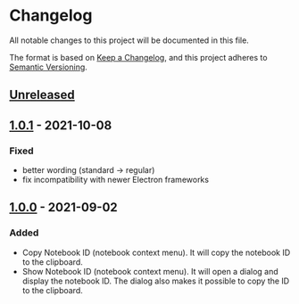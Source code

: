 # Changelog
All notable changes to this project will be documented in this file.

The format is based on [Keep a Changelog](https://keepachangelog.com/en/1.0.0/),
and this project adheres to [Semantic Versioning](https://semver.org/spec/v2.0.0.html).

## [Unreleased]

## [1.0.1] - 2021-10-08
### Fixed
- better wording (standard -> regular)
- fix incompatibility with newer Electron frameworks

## [1.0.0] - 2021-09-02
### Added
- Copy Notebook ID (notebook context menu). It will copy the notebook ID to the clipboard.
- Show Notebook ID (notebook context menu). It will open a dialog and display the notebook ID. The dialog also makes it possible to copy the ID to the clipboard.

[Unreleased]: https://github.com/tessus/joplin-plugin-get-notebook-id/compare/1.0.1...HEAD
[1.0.1]: https://github.com/tessus/joplin-plugin-get-notebook-id/compare/1.0.0...1.0.1
[1.0.0]: https://github.com/tessus/joplin-plugin-get-notebook-id/releases/tag/1.0.0
